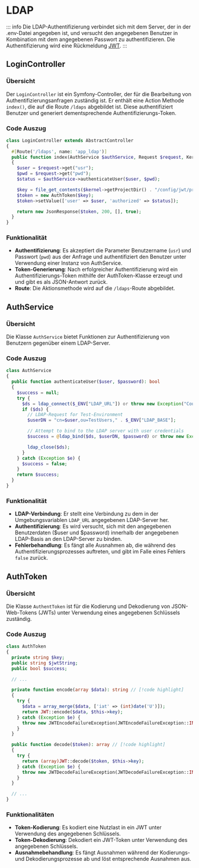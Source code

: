# LDAP
::: info
Die LDAP-Authentifizierung verbindet sich mit dem Server, der in der .env-Datei angegeben ist, und versucht
den angegebenen Benutzer in Kombination mit dem angegebenen Passwort zu authentifizieren. Die Authentifizierung wird
eine Rückmeldung [JWT](https://jwt.io).
:::

## LoginController

### Übersicht
Der `LoginController` ist ein Symfony-Controller, der für die Bearbeitung von Authentifizierungsanfragen zuständig ist. Er enthält eine Action
Methode `index()`, die auf die Route `/ldaps` abgebildet ist. Diese authentifiziert Benutzer und generiert dementsprechende Authentifizierungs-Token.

### Code Auszug
```php
class LoginController extends AbstractController
{
  #[Route('/ldaps', name: 'app_ldap')]
  public function index(AuthService $authService, Request $request, Kernel $kernel): Response
  {
    $user = $request->get("usr");
    $pwd = $request->get("pwd");
    $status = $authService->authenticateUser($user, $pwd);

    $key = file_get_contents($kernel->getProjectDir() . "/config/jwt/private.pem");
    $token = new AuthToken($key);
    $token->setValue(['user' => $user, 'authorized' => $status]);

    return new JsonResponse($token, 200, [], true);
  }
}
```

### Funktionalität
+ **Authentifizierung**: Es akzeptiert die Parameter Benutzername (`usr`) und Passwort (`pwd`) aus der Anfrage und authentifiziert den Benutzer
  unter Verwendung einer Instanz von AuthService.
+ **Token-Generierung**: Nach erfolgreicher Authentifizierung wird ein Authentifizierungs-Token mithilfe der AuthToken-Klasse erzeugt und
  und gibt es als JSON-Antwort zurück.
+ **Route**: Die Aktionsmethode wird auf die `/ldaps`-Route abgebildet.


## AuthService

### Übersicht
Die Klasse `AuthService` bietet Funktionen zur Authentifizierung von Benutzern gegenüber einem LDAP-Server.

### Code Auszug
```php
class AuthService
{
  public function authenticateUser($user, $password): bool
  {
    $success = null;
    try {
      $ds = ldap_connect($_ENV["LDAP_URL"]) or throw new Exception("Could not connect to LDAP server.");
      if ($ds) {
        // LDAP-Request for Test-Environment
        $userDN = "cn=$user,ou=TestUsers," . $_ENV["LDAP_BASE"];

        // Attempt to bind to the LDAP server with user credentials
        $success = @ldap_bind($ds, $userDN, $password) or throw new Exception("Error trying to bind: " . ldap_error($ds));

        ldap_close($ds);
      }
    } catch (Exception $e) {
      $success = false;
    }
    return $success;
  }
}
```

### Funktionalität
+ **LDAP-Verbindung**: Er stellt eine Verbindung zu dem in der Umgebungsvariablen `LDAP_URL` angegebenen LDAP-Server her.
+ **Authentifizierung**: Es wird versucht, sich mit den angegebenen Benutzerdaten ($user und $password) innerhalb der angegebenen LDAP-Basis an den LDAP-Server zu binden.
+ **Fehlerbehandlung**: Es fängt alle Ausnahmen ab, die während des Authentifizierungsprozesses auftreten, und gibt im Falle eines Fehlers `false` zurück.


## AuthToken

### Übersicht
Die Klasse `AuthentToken` ist für die Kodierung und Dekodierung von JSON-Web-Tokens (JWTs) unter Verwendung eines angegebenen Schlüssels zuständig.

### Code Auszug
```php
class AuthToken
{
  private string $key;
  public string $jwtString;
  public bool $success;

  // ...

  private function encode(array $data): string // [!code highlight]
  {
    try {
      $data = array_merge($data, ['iat' => (int)date('U')]);
      return JWT::encode($data, $this->key);
    } catch (Exception $e) {
      throw new JWTEncodeFailureException(JWTEncodeFailureException::INVALID_CONFIG, 'An error occurred while trying to encode the JWT token.', $e);
    }
  }

  public function decode($token): array // [!code highlight]
  {
    try {
      return (array)JWT::decode($token, $this->key);
    } catch (Exception $e) {
      throw new JWTDecodeFailureException(JWTDecodeFailureException::INVALID_TOKEN, 'Invalid JWT Token', $e);
    }
  }

  // ...
}
```

### Funktionalitäten
+ **Token-Kodierung**: Es kodiert eine Nutzlast in ein JWT unter Verwendung des angegebenen Schlüssels.
+ **Token-Dekodierung**: Dekodiert ein JWT-Token unter Verwendung des angegebenen Schlüssels.
+ **Ausnahmebehandlung**: Es fängt Ausnahmen während der Kodierungs- und Dekodierungsprozesse ab und löst entsprechende Ausnahmen aus.

